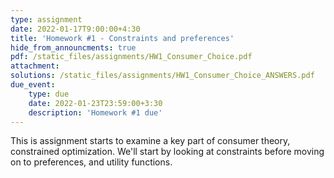 ```yaml
---
type: assignment
date: 2022-01-17T9:00:00+4:30
title: 'Homework #1 - Constraints and preferences'
hide_from_announcments: true
pdf: /static_files/assignments/HW1_Consumer_Choice.pdf
attachment: 
solutions: /static_files/assignments/HW1_Consumer_Choice_ANSWERS.pdf
due_event: 
    type: due
    date: 2022-01-23T23:59:00+3:30
    description: 'Homework #1 due'
---
```

This is assignment starts to examine a key part of consumer theory, constrained optimization. We'll start by looking at constraints before moving on to preferences, and utility functions.

